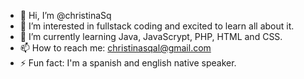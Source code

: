 - 👋 Hi, I’m @christinaSq
- 👀 I’m interested in fullstack coding and excited to learn all about it.
- 🌱 I’m currently learning Java, JavaScrypt, PHP, HTML and CSS.
- 📫 How to reach me: christinasqal@gmail.com
- ⚡ Fun fact: I'm a spanish and english native speaker.

<!---
christinaSq/christinaSq is a ✨ special ✨ repository because its `README.md` (this file) appears on your GitHub profile.
You can click the Preview link to take a look at your changes.
--->
